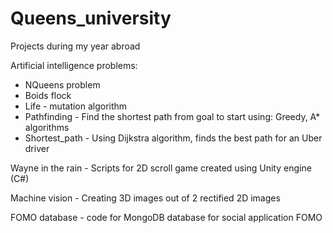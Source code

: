 # Queens_university

Projects during my year abroad

Artificial intelligence problems:
- NQueens problem
- Boids flock
- Life - mutation algorithm
- Pathfinding - Find the shortest path from goal to start using: Greedy, A* algorithms
- Shortest_path - Using Dijkstra algorithm, finds the best path for an Uber driver

Wayne in the rain - Scripts for 2D scroll game created using Unity engine (C#)

Machine vision - Creating 3D images out of 2 rectified 2D images

FOMO database - code for MongoDB database for social application FOMO
